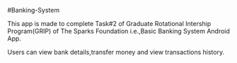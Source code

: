 #Banking-System

This app is made to complete Task#2 of Graduate Rotational Intership Program(GRIP) of The Sparks Foundation i.e.,Basic Banking System Android App.

Users can view bank details,transfer money and view transactions history.

